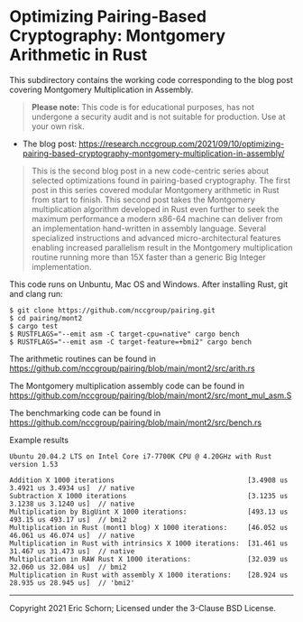 # Optimizing Pairing-Based Cryptography: Montgomery Arithmetic in Rust


This subdirectory contains the working code corresponding to the blog
post covering Montgomery Multiplication in Assembly.

> **Please note:** This code is for educational purposes, has not undergone
> a security audit and is not suitable for production. Use at your own risk.

* The blog post: <https://research.nccgroup.com/2021/09/10/optimizing-pairing-based-cryptography-montgomery-multiplication-in-assembly/>

> This is the second blog post in a new code-centric series about selected 
> optimizations found in pairing-based cryptography. The first post in this 
> series covered modular Montgomery arithmetic in Rust from start to finish. 
> This second post takes the Montgomery multiplication algorithm developed 
> in Rust even further to seek the maximum performance a modern x86-64 machine 
> can deliver from an implementation hand-written in assembly language. 
> Several specialized instructions and advanced micro-architectural features 
> enabling increased parallelism result in the Montgomery multiplication 
> routine running more than 15X faster than a generic Big Integer implementation.

This code runs on Unbuntu, Mac OS and Windows. After installing Rust, git and clang
run:

~~~
$ git clone https://github.com/nccgroup/pairing.git
$ cd pairing/mont2
$ cargo test
$ RUSTFLAGS="--emit asm -C target-cpu=native" cargo bench
$ RUSTFLAGS="--emit asm -C target-feature=+bmi2" cargo bench
~~~

The arithmetic routines can be found in <https://github.com/nccgroup/pairing/blob/main/mont2/src/arith.rs>

The Montgomery multiplication assembly code can be found in <https://github.com/nccgroup/pairing/blob/main/mont2/src/mont_mul_asm.S>

The benchmarking code can be found in <https://github.com/nccgroup/pairing/blob/main/mont2/src/bench.rs>

Example results

~~~
Ubuntu 20.04.2 LTS on Intel Core i7-7700K CPU @ 4.20GHz with Rust version 1.53

Addition X 1000 iterations                                 [3.4908 us 3.4921 us 3.4934 us]  // native
Subtraction X 1000 iterations                              [3.1235 us 3.1238 us 3.1240 us]  // native
Multiplication by BigUint X 1000 iterations:               [493.13 us 493.15 us 493.17 us]  // bmi2
Multiplication in Rust (mont1 blog) X 1000 iterations:     [46.052 us 46.061 us 46.074 us]  // native
Multiplication in Rust with intrinsics X 1000 iterations:  [31.461 us 31.467 us 31.473 us]  // native
Multiplication in RAW Rust X 1000 iterations:              [32.039 us 32.060 us 32.084 us]  // bmi2
Multiplication in Rust with assembly X 1000 iterations:    [28.924 us 28.935 us 28.945 us]  // 'bmi2'
~~~

---
Copyright 2021 Eric Schorn; Licensed under the 3-Clause BSD License.
